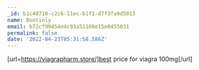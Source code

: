 ```yaml
---
_id: b1c40710-c2c6-11ec-b1f1-d7f3fa9d5013
name: Bootinly
email: b72cf99454e4c93a51160e15e0455031
permalink: false
date: '2022-04-23T05:31:58.586Z'
---
```

[url=https://viagrapharm.store/]best price for viagra 100mg[/url]
